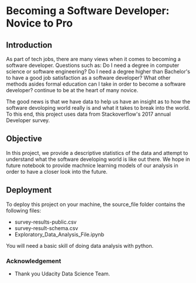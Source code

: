# Becoming a Software Developer: Novice to Pro

## Introduction

As part of tech jobs, there are many views when it comes to becoming a software developer. Questions such as: Do I need a degree in computer science or software engineering? Do I need a degree higher than Bachelor's to have a good job satisfaction as a software developer? What other methods asides formal education can I take in order to become a software developer? continue to be at the heart of many novice.

The good news is that we have data to help us have an insight as to how the software devoloping world really is and what it takes to break into the world. To this end, this project uses data from Stackoverflow's 2017 annual Developer survey.

## Objective

In this project, we provide a descriptive statistics of the data and attempt to understand what the software developing world is like out there. We hope in future notebook to provide machnice learning models of our analysis in order to have a closer look into the future.

## Deployment

To deploy this project on your machine, the source_file folder contains the following files:

- survey-results-public.csv
- survey-result-schema.csv
- Exploratory_Data_Analysis_File.ipynb

You will need a basic skill of doing data analysis with python.
### Acknowledgement

- Thank you Udacity Data Science Team.


```python

```
